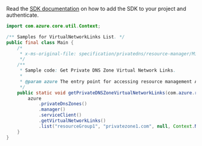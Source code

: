 Read the [SDK documentation](https://github.com/Azure/azure-sdk-for-java/blob/azure-resourcemanager_2.12.0/sdk/resourcemanager/azure-resourcemanager/README.md) on how to add the SDK to your project and authenticate.

```java
import com.azure.core.util.Context;

/** Samples for VirtualNetworkLinks List. */
public final class Main {
    /*
     * x-ms-original-file: specification/privatedns/resource-manager/Microsoft.Network/stable/2018-09-01/examples/VirtualNetworkLinkList.json
     */
    /**
     * Sample code: Get Private DNS Zone Virtual Network Links.
     *
     * @param azure The entry point for accessing resource management APIs in Azure.
     */
    public static void getPrivateDNSZoneVirtualNetworkLinks(com.azure.resourcemanager.AzureResourceManager azure) {
        azure
            .privateDnsZones()
            .manager()
            .serviceClient()
            .getVirtualNetworkLinks()
            .list("resourceGroup1", "privatezone1.com", null, Context.NONE);
    }
}
```
